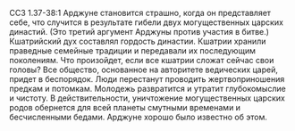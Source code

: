 ССЗ 1.37-38:1	Арджуне становится страшно, когда он представляет себе, что случится в результате гибели двух могущественных царских династий. (Это третий аргумент Арджуны против участия в битве.) Кшатрийский дух составлял гордость династии. Кшатрии хранили праведные семейные традиции и передавали их последующим поколениям. Что произойдет, если все кшатрии сложат сейчас свои головы? Все общество, основанное на авторитете ведических царей, придет в беспорядок. Люди перестанут проводить жертвоприношения предкам и потомкам. Молодежь развратится и утратит глубокомыслие и чистоту. В действительности, уничтожение могущественных царских родов обернется для всей планеты смутными временами и бесчисленными бедами. Арджуне хорошо было известно об этом.